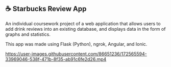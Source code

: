 ## ☕ Starbucks Review App
An individual coursework project of a web application that allows users to add drink reviews into an existing database, and displays data in the form of graphs and statistics.

This app was made using Flask (Python), ngrok, Angular, and Ionic.

https://user-images.githubusercontent.com/86651236/172565594-33969046-538f-471b-8f35-ab91c6fe2d26.mp4
